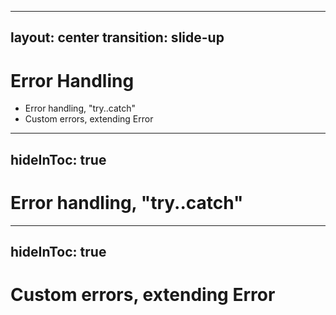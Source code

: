 

---
layout: center
transition: slide-up
---

# Error Handling
<div mt-2 />

- Error handling, "try..catch"
- Custom errors, extending Error


---
hideInToc: true
---

# Error handling, "try..catch"


---
hideInToc: true
---

# Custom errors, extending Error
